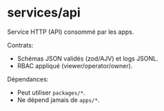 # services/api

Service HTTP (API) consommé par les apps.

Contrats:
- Schémas JSON validés (zod/AJV) et logs JSONL.
- RBAC appliqué (viewer/operator/owner).

Dépendances:
- Peut utiliser `packages/*`.
- Ne dépend jamais de `apps/*`.
